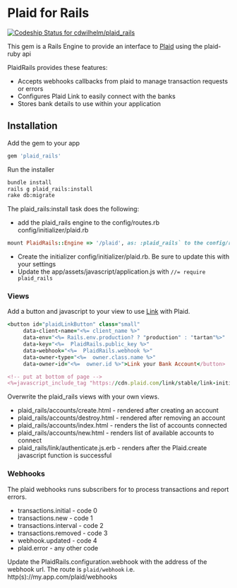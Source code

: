 # Plaid for Rails

[ ![Codeship Status for cdwilhelm/plaid_rails](https://codeship.com/projects/0ffcd970-b638-0133-0560-5ef9b905983d/status?branch=master)](https://codeship.com/projects/134308)

This gem is a Rails Engine to provide an interface to [Plaid](http://plaid.com) using the plaid-ruby api

PlaidRails provides these features:

* Accepts webhooks callbacks from plaid to manage transaction requests or errors
* Configures Plaid Link to easily connect with the banks
* Stores bank details to use within your application

## Installation

Add the gem to your app

```ruby
gem 'plaid_rails'
```

Run the installer
```bash
bundle install
rails g plaid_rails:install
rake db:migrate
```

The plaid_rails:install task does the following:

* add the plaid_rails engine to the config/routes.rb 
config/initializer/plaid.rb
```ruby
mount PlaidRails::Engine => '/plaid', as: :plaid_rails` to the config/routes.rb
```
* Create the initializer config/initializer/plaid.rb.  Be sure to update this with your settings
* Update the app/assets/javascript/application.js with `//= require plaid_rails`


### Views

Add a button and javascript to your view to use [Link](https://plaid.com/docs/#link) with Plaid.

```ruby
<button id="plaidLinkButton" class="small"
     data-client-name="<%= client_name %>"
     data-env="<%= Rails.env.production? ? "production" : "tartan"%>"
     data-key="<%=  PlaidRails.public_key %>"
     data-webhook="<%=  PlaidRails.webhook %>"
     data-owner-type="<%=  owner.class.name %>"
     data-owner-id="<%=  owner.id %>">Link your Bank Account</button>

<!-- put at bottom of page -->
<%=javascript_include_tag "https://cdn.plaid.com/link/stable/link-initialize.js" %>
```

Overwrite the plaid_rails views with your own views.
* plaid_rails/accounts/create.html - rendered after creating an account
* plaid_rails/accounts/destroy.html - rendered after removing an account
* plaid_rails/accounts/index.html - renders the list of accounts connected
* plaid_rails/accounts/new.html - renders list of available accounts to connect
* plaid_rails/link/authenticate.js.erb - renders after the Plaid.create javascript function is successful

### Webhooks
The plaid webhooks runs subscribers for to process transactions and report errors.  

* transactions.initial - code 0
* transactions.new - code 1
* transactions.interval - code 2
* transactions.removed - code 3
* webhook.updated - code 4
* plaid.error - any other code

Update the PlaidRails.configuration.webhook with  the address of the webhook url.  The route is `plaid/webhook`
i.e. http(s)://my.app.com/plaid/webhooks 
